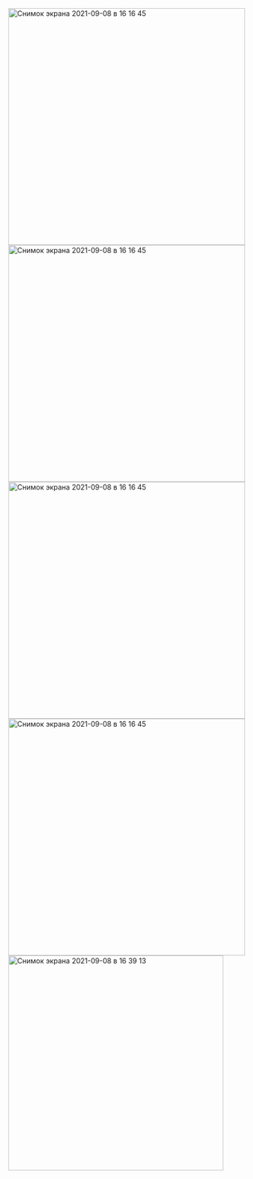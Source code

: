 <img width="476" alt="Снимок экрана 2021-09-08 в 16 16 45" src="https://user-images.githubusercontent.com/88253448/132516543-d5dde3db-254e-45b1-b8c6-06e41da30315.png">
<img width="476" alt="Снимок экрана 2021-09-08 в 16 16 45" src="https://user-images.githubusercontent.com/88253448/131753087-9abe4a57-3b96-43e2-a495-d8b8df743507.png">
<img width="476" alt="Снимок экрана 2021-09-08 в 16 16 45" src="https://user-images.githubusercontent.com/88253448/131753089-1fdcee93-bf16-42ab-a2f2-88efeca9c229.png">
<img width="476" alt="Снимок экрана 2021-09-08 в 16 16 45" src="https://user-images.githubusercontent.com/88253448/131753091-a5ff7715-9239-493e-9100-f138944f6ce2.png"><img width="432" alt="Снимок экрана 2021-09-08 в 16 39 13" src="https://user-images.githubusercontent.com/88253448/132520818-51eb455f-2395-46ff-ae5b-1fdc7947100c.png">

